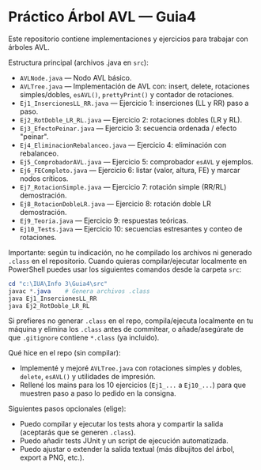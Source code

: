 # Práctico Árbol AVL — Guia4

Este repositorio contiene implementaciones y ejercicios para trabajar con árboles AVL.

Estructura principal (archivos .java en `src`):

- `AVLNode.java` — Nodo AVL básico.
- `AVLTree.java` — Implementación de AVL con: insert, delete, rotaciones simples/dobles, `esAVL()`, `prettyPrint()` y contador de rotaciones.
- `Ej1_InsercionesLL_RR.java` — Ejercicio 1: inserciones (LL y RR) paso a paso.
- `Ej2_RotDoble_LR_RL.java` — Ejercicio 2: rotaciones dobles (LR y RL).
- `Ej3_EfectoPeinar.java` — Ejercicio 3: secuencia ordenada / efecto "peinar".
- `Ej4_EliminacionRebalanceo.java` — Ejercicio 4: eliminación con rebalanceo.
- `Ej5_ComprobadorAVL.java` — Ejercicio 5: comprobador `esAVL` y ejemplos.
- `Ej6_FECompleto.java` — Ejercicio 6: listar (valor, altura, FE) y marcar nodos críticos.
- `Ej7_RotacionSimple.java` — Ejercicio 7: rotación simple (RR/RL) demostración.
- `Ej8_RotacionDobleLR.java` — Ejercicio 8: rotación doble LR demostración.
- `Ej9_Teoria.java` — Ejercicio 9: respuestas teóricas.
- `Ej10_Tests.java` — Ejercicio 10: secuencias estresantes y conteo de rotaciones.

Importante: según tu indicación, no he compilado los archivos ni generado `.class` en el repositorio. Cuando quieras compilar/ejecutar localmente en PowerShell puedes usar los siguientes comandos desde la carpeta `src`:

```powershell
cd "c:\IUA\Info 3\Guia4\src"
javac *.java    # Genera archivos .class
java Ej1_InsercionesLL_RR
java Ej2_RotDoble_LR_RL
```

Si prefieres no generar `.class` en el repo, compila/ejecuta localmente en tu máquina y elimina los `.class` antes de commitear, o añade/asegúrate de que `.gitignore` contiene `*.class` (ya incluido).

Qué hice en el repo (sin compilar):
- Implementé y mejoré `AVLTree.java` con rotaciones simples y dobles, `delete`, `esAVL()` y utilidades de impresión.
- Rellené los mains para los 10 ejercicios (`Ej1_...` a `Ej10_...`) para que muestren paso a paso lo pedido en la consigna.

Siguientes pasos opcionales (elige):
- Puedo compilar y ejecutar los tests ahora y compartir la salida (aceptarás que se generen `.class`).
- Puedo añadir tests JUnit y un script de ejecución automatizada.
- Puedo ajustar o extender la salida textual (más dibujitos del árbol, export a PNG, etc.).
